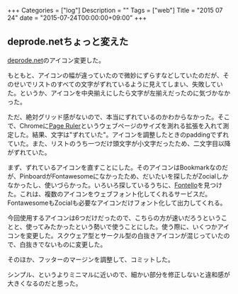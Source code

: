 +++
Categories = ["log"]
Description = ""
Tags = ["web"]
Title = "2015 07 24"
date = "2015-07-24T00:00:00+09:00"
+++

## deprode.netちょっと変えた
[deprode.net](http://deprode.net)のアイコン変更した。

もともと、アイコンの幅が違っていたので微妙にずらすなどしていたのだが、そのせいでリストのすべての文字がずれているように見えてしまい、失敗していた。というか、アイコンを中央揃えにしたら文字が左揃えだったのに気づかなかった。

ただ、絶対グリッド感がないので、本当にずれているのかわからなかった。そこで、Chromeに[Page Ruler](http://blarg.co.uk/tools/page-ruler)というウェブページのサイズを測れる拡張を入れて測定した。結果、文字は"ずれていた"。アイコンを調整したときのpaddingでずれていた。また、リストのうち一つだけ頭文字が小文字だったため、二文字目以降がずれていた。

まず、ずれているアイコンを直すことにした。そのアイコンはBookmarkなのだが、PinboardがFontawesomeになかったため、だいたいを探したがZocialしかなかったし、使いづらかった。いろいろ探しているうちに、[Fontello](http://fontello.com/)を見つけた。これは、複数のアイコンをウェブフォント化してくれるサービスだ。FontawesomeもZocialも必要なアイコンだけフォント化して出力してくれる。

今回使用するアイコンは6つだけだったので、こちらの方が速いだろうということと、使ってみたかったという勢いで使うことにした。使う際に、いくつかアイコンを変更した。スクウェア型とサークル型の白抜きアイコンが混じっていたので、白抜きでないものに変更した。

そのほか、フッターのマージンを調整して、コミットした。

シンプル、というよりミニマルに近いので、細かい部分を修正しないと違和感が大きくなるのだと思った。